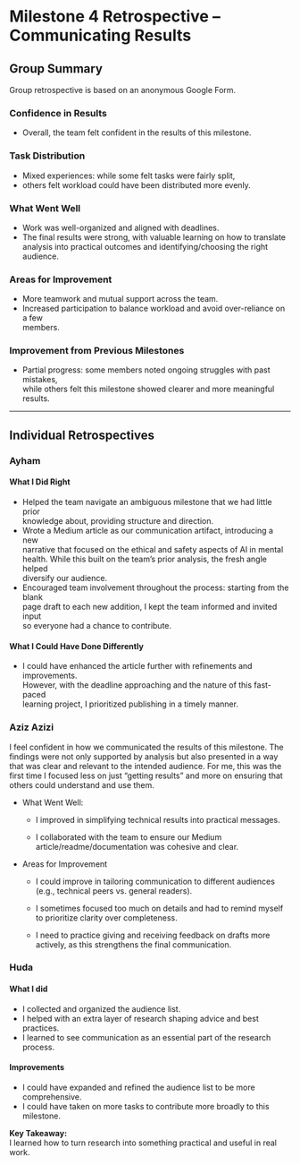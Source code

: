 # Milestone 4 Retrospective – Communicating Results

## Group Summary

Group retrospective is based on an anonymous Google Form.

### Confidence in Results

- Overall, the team felt confident in the results of this milestone.  

### Task Distribution

- Mixed experiences: while some felt tasks were fairly split,  
- others felt workload could have been distributed more evenly.  

### What Went Well

- Work was well-organized and aligned with deadlines.  
- The final results were strong, with valuable learning on how to translate  
analysis into practical outcomes and identifying/choosing the right audience.  

### Areas for Improvement

- More teamwork and mutual support across the team.  
- Increased participation to balance workload and avoid over-reliance on a few  
members.  

### Improvement from Previous Milestones

- Partial progress: some members noted ongoing struggles with past mistakes,  
while others felt this milestone showed clearer and more meaningful results.  

---

## Individual Retrospectives

### Ayham

#### What I Did Right

- Helped the team navigate an ambiguous milestone that we had little prior  
knowledge about, providing structure and direction.  
- Wrote a Medium article as our communication artifact, introducing a new  
narrative that focused on the ethical and safety aspects of AI in mental  
health. While this built on the team’s prior analysis, the fresh angle helped  
diversify our audience.  
- Encouraged team involvement throughout the process: starting from the blank  
page draft to each new addition, I kept the team informed and invited input  
so everyone had a chance to contribute.  

#### What I Could Have Done Differently

- I could have enhanced the article further with refinements and improvements.  
However, with the deadline approaching and the nature of this fast-paced  
learning project, I prioritized publishing in a timely manner.  

### Aziz Azizi

I feel confident in how we communicated the results of this milestone. The
findings were not only supported by analysis but also presented in a way that
was clear and relevant to the intended audience. For me, this was the first
time I focused less on just “getting results” and more on ensuring that others
could understand and use them.

- What Went Well:

  - I improved in simplifying technical results into practical messages.

  - I collaborated with the team to ensure our Medium
    article/readme/documentation was cohesive and clear.

- Areas for Improvement

  - I could improve in tailoring communication to different audiences (e.g.,
  technical peers vs. general readers).

  - I sometimes focused too much on details and had to remind myself to
    prioritize clarity over completeness.

  - I need to practice giving and receiving feedback on drafts more actively,
    as this strengthens the final communication.

### **Huda**

#### What I did

- I collected and organized the audience list.
- I helped with an extra layer of research shaping advice and best practices.  
- I learned to see communication as an essential part of the research process.  

#### Improvements

- I could have expanded and refined the audience list to be more comprehensive.
- I could have taken on more tasks to contribute more broadly to this milestone.

**Key Takeaway:**  
I learned how to turn research into something practical and useful in real work.

